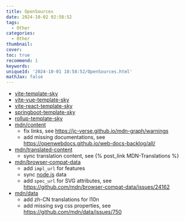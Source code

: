 ```yaml
---
title: OpenSources
date: 2024-10-02 02:58:52
tags:
  - Other
categories:
  - Other
thumbnail:
cover:
toc: true
recommend: 1
keywords:
uniqueId: '2024-10-01 18:58:52/OpenSources.html'
mathJax: false
---
```


* [vite-template-sky](https://github.com/skyclouds2001/vite-template-sky)
* [vite-vue-template-sky](https://github.com/skyclouds2001/vite-vue-template-sky)
* [vite-react-template-sky](https://github.com/skyclouds2001/vite-react-template-sky)
* [springboot-template-sky](https://github.com/skyclouds2001/springboot-template-sky)
* [rollup-template-sky](https://github.com/skyclouds2001/rollup-template-sky)
* [mdn/content](https://github.com/mdn/content)
  * fix links, see <https://jc-verse.github.io/mdn-graph/warnings>
  * add missing documentations, see <https://openwebdocs.github.io/web-docs-backlog/all/>
* [mdn/translated-content](https://github.com/mdn/translated-content)
  * sync translation content, see {% post_link MDN-Translations %}
* [mdn/browser-compat-data](https://github.com/mdn/browser-compat-data)
  * add `impl_url` for features
  * sync [node.js](https://nodejs.org/zh-cn) data
  * add `spec_url` for SVG attributes, see <https://github.com/mdn/browser-compat-data/issues/24162>
* [mdn/data](https://github.com/mdn/data)
  * add zh-CN translations for l10n
  * add missing svg css properties, see <https://github.com/mdn/data/issues/750>
